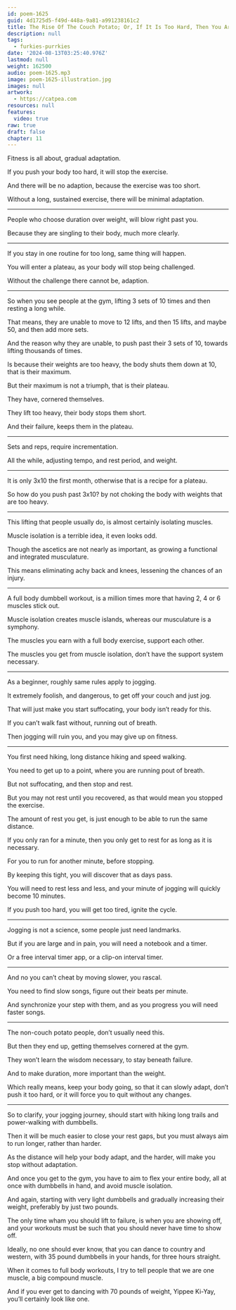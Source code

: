 ```yaml
---
id: poem-1625
guid: 4d1725d5-f49d-448a-9a81-a991238161c2
title: The Rise Of The Couch Potato; Or, If It Is Too Hard, Then You Are Doing It Wrong
description: null
tags:
  - furkies-purrkies
date: '2024-08-13T03:25:40.976Z'
lastmod: null
weight: 162500
audio: poem-1625.mp3
image: poem-1625-illustration.jpg
images: null
artwork:
  - https://catpea.com
resources: null
features:
  video: true
raw: true
draft: false
chapter: 11
---
```


Fitness is all about,
gradual adaptation.

If you push your body too hard,
it will stop the exercise.

And there will be no adaption,
because the exercise was too short.

Without a long, sustained exercise,
there will be minimal adaptation.

---

People who choose duration over weight,
will blow right past you.

Because they are singling to their body,
much more clearly.

---

If you stay in one routine for too long,
same thing will happen.

You will enter a plateau,
as your body will stop being challenged.

Without the challenge there cannot be,
adaption.


---

So when you see people at the gym,
lifting 3 sets of 10 times and then resting a long while.

That means, they are unable to move to 12 lifts,
and then 15 lifts, and maybe 50, and then add more sets.

And the reason why they are unable,
to push past their 3 sets of 10, towards lifting thousands of times.

Is because their weights are too heavy,
the body shuts them down at 10, that is their maximum.

But their maximum is not a triumph,
that is their plateau.

They have,
cornered themselves.

They lift too heavy,
their body stops them short.

And their failure,
keeps them in the plateau.

---

Sets and reps,
require incrementation.

All the while, adjusting tempo,
and rest period, and weight.

---

It is only 3x10 the first month,
otherwise that is a recipe for a plateau.

So how do you push past 3x10?
by not choking the body with weights that are too heavy.

---

This lifting that people usually do,
is almost certainly isolating muscles.

Muscle isolation is a terrible idea,
it even looks odd.

Though the ascetics are not nearly as important,
as growing a functional and integrated musculature.

This means eliminating achy back and knees,
lessening the chances of an injury.

---

A full body dumbbell workout,
is a million times more that having  2, 4 or 6 muscles stick out.

Muscle isolation creates muscle islands,
whereas our musculature is a symphony.

The muscles you earn with a full body exercise,
support each other.

The muscles you get from muscle isolation,
don’t have the support system necessary.

---

As a beginner,
roughly same rules apply to jogging.

It extremely foolish, and dangerous,
to get off your couch and just jog.

That will just make you start suffocating,
your body isn’t ready for this.

If you can’t walk fast without,
running out of breath.

Then jogging will ruin you,
and you may give up on fitness.

---

You first need hiking,
long distance hiking and speed walking.

You need to get up to a point,
where you are running pout of breath.

But not suffocating,
and then stop and rest.

But you may not rest until you recovered,
as that would mean you stopped the exercise.

The amount of rest you get,
is just enough to be able to run the same distance.

If you only ran for a minute,
then you only get to rest for as long as it is necessary.

For you to run for another minute,
before stopping.

By keeping this tight,
you will discover that as days pass.

You will need to rest less and less,
and your minute of jogging will quickly become 10 minutes.

If you push too hard,
you will get too tired, ignite the cycle.

---

Jogging is not a science,
some people just need landmarks.

But if you are large and in pain,
you will need a notebook and a timer.

Or a free interval timer app,
or a clip-on interval timer.

---

And no you can’t cheat by moving slower,
you rascal.

You need to find slow songs,
figure out their beats per minute.

And synchronize your step with them,
and as you progress you will need faster songs.

---

The non-couch potato people,
don’t usually need this.

But then they end up,
getting themselves cornered at the gym.

They won’t learn the wisdom necessary,
to stay beneath failure.

And to make duration,
more important than the weight.

Which really means, keep your body going, so that it can slowly adapt,
don’t push it too hard, or it will force you to quit without any changes.

---

So to clarify, your jogging journey,
should start with hiking long trails and power-walking with dumbbells.

Then it will be much easier to close your rest gaps,
but you must always aim to run longer, rather than harder.

As the distance will help your body adapt,
and the harder, will make you stop without adaptation.

And once you get to the gym, you have to aim to flex your entire body,
all at once with dumbbells in hand, and avoid muscle isolation.

And again, starting with very light dumbbells and gradually increasing their weight,
preferably by just two pounds.

The only time wham you should lift to failure, is when you are showing off,
and your workouts must be such that you should never have time to show off.

Ideally, no one should ever know, that you can dance to country and western,
with 35 pound dumbbells in your hands, for three hours straight.

When it comes to full body workouts,
I try to tell people that we are one muscle, a big compound muscle.

And if you ever get to dancing with 70 pounds of weight,
Yippee Ki-Yay, you’ll certainly look like one.
